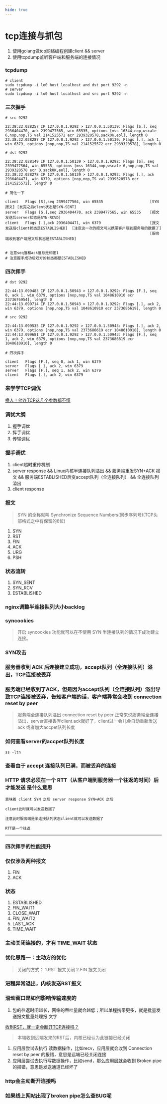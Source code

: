 ```yaml
---
hide: true
---
```

# tcp连接与抓包

1. 使用golang做tcp网络编程创建client && server
2. 使用tcpdump监听客户端和服务端的连接情况


### tcpdump 
```
# client
sudo tcpdump -i lo0 host localhost and dst port 9292 -n
# server
sudo tcpdump -i lo0 host localhost and src port 9292 -n
```

### 三次握手
```
# src 9292

22:38:22.028257 IP 127.0.0.1.9292 > 127.0.0.1.50139: Flags [S.], seq 2936404470, ack 2399477565, win 65535, options [mss 16344,nop,wscale 6,nop,nop,TS val 2141525572 ecr 2939320578,sackOK,eol], length 0
22:38:22.028287 IP 127.0.0.1.9292 > 127.0.0.1.50139: Flags [.], ack 1, win 6379, options [nop,nop,TS val 2141525572 ecr 2939320578], length 0
```

```
# dst 9292

22:38:22.028149 IP 127.0.0.1.50139 > 127.0.0.1.9292: Flags [S], seq 2399477564, win 65535, options [mss 16344,nop,wscale 6,nop,nop,TS val 2939320578 ecr 0,sackOK,eol], length 0
22:38:22.028278 IP 127.0.0.1.50139 > 127.0.0.1.9292: Flags [.], ack 2936404471, win 6379, options [nop,nop,TS val 2939320578 ecr 2141525572], length 0
```
```
# 简化一下

client   Flags [S],seq 2399477564, win 65535                     [SYN报文] [发完之后clent状态是SYN-SENT]
server   Flags [S.],seq 2936404470, ack 2399477565, win 65535    [报文发送后server状态是SYN-RCVD]
client   Flags [.],ack 2936404471, win 6379                      [报文发送后client状态是ESTABLISHED]  [注意这一次的报文可以携带客户端到服务端的数据了]
                                                                 [服务端收到客户端报文后状态是ESTABLISHED]
               

# 注意seq值和ack值总是相差1
# 注意握手成功后双方的状态都是ESTABLISHED
```


### 四次挥手
```
# dst 9292

22:44:13.099483 IP 127.0.0.1.50943 > 127.0.0.1.9292: Flags [F.], seq 0, ack 1, win 6379, options [nop,nop,TS val 1048610910 ecr 2373676954], length 0
22:44:13.099714 IP 127.0.0.1.50943 > 127.0.0.1.9292: Flags [.], ack 2, win 6379, options [nop,nop,TS val 1048610910 ecr 2373686619], length 0
```

```
# src 9292

22:44:13.099535 IP 127.0.0.1.9292 > 127.0.0.1.50943: Flags [.], ack 2, win 6379, options [nop,nop,TS val 2373686619 ecr 1048610910], length 0
22:44:13.099681 IP 127.0.0.1.9292 > 127.0.0.1.50943: Flags [F.], seq 1, ack 2, win 6379, options [nop,nop,TS val 2373686619 ecr 1048610910], length 0
```

```
# 四次挥手

client   Flags [F.], seq 0, ack 1, win 6379
server   Flags [.], ack 2, win 6379
server   Flags [F.], seq 1, ack 2, win 6379
client   Flags [.], ack 2, win 6379
```

### 来学学TCP调优

[换人！他连TCP这几个参数都不懂](https://mp.weixin.qq.com/s/fjnChU3MKNc_x-Wk7evLhg)

### 调优大纲

1. 握手调优
2. 挥手调优
3. 传输调优


### 握手调优

1. client超时重传机制
2. server response && Linux内核半连接队列溢出 && 服务端重发SYN+ACK 报文 && 服务端ESTABLISHED后变accept队列（全连接队列） && 全连接队列溢出
3. client response 

### 报文

> SYN 的全称就叫 Synchronize Sequence Numbers(同步序列号)(TCP头部格式之中有保留的6位)

1. SYN
2. RST
3. FIN
4. ACK
5. URG
6. PSH

### 状态流转
1. SYN_SENT
2. SYN_RCV
3. ESTABLISHED


### nginx调整半连接队列大小backlog

### syncookies
> 开启 syncookies 功能就可以在不使用 SYN 半连接队列的情况下成功建立连接。

### SYN攻击

### 服务器收到 ACK 后连接建立成功，accept队列（全连接队列）溢出，TCP连接被丢弃

### 服务端已经收到了ACK，但是因为accept队列（全连接队列）溢出导致TCP连接被丢弃，告知客户端的话，客户端异常会收到 connection reset by peer
> 服务端全连接队列溢出 connection reset by peer
> 正常来说服务端全连接溢出，server直接丢弃client.ack就好了，client过一会儿会自动重新发送ack
> 或者加大accpet队列长度


### 如何查看server的accpet队列长度
```
ss -ltn
```

### 查看由于 accept 连接队列已满，而被丢弃的连接

### HTTP 请求必须在一个 RTT（从客户端到服务器一个往返的时间）后才能发送 是什么意思
```
意味着 client SYN 之后 server response SYN+ACK 之后

client此时就可以发送数据了

注意此时服务端是半连接队列状态client就可以发送数据了

RTT是一个往返
```

<hr>

### 四次挥手的性能提升

### 仅仅涉及两种报文
1. FIN
2. ACK

### 状态
1. ESTABLISHED
2. FIN_WAIT1
3. CLOSE_WAIT
4. FIN_WAIT2
5. LAST_ACK
6. TIME_WAIT

### 主动关闭连接的，才有 TIME_WAIT 状态




### 优化思路一：主动方的优化

> 关闭的方式： 1.RST 报文关闭  2.FIN 报文关闭

### 进程异常退出，内核发送RST报文

### 滑动窗口是如何影响传输速度的
1. 包的往返时间越长，网络的吞吐量就会越低；所以单程携带更多，就是批量发送报文批量处理报 文字


[收到RST，就一定会断开TCP连接吗？](https://mp.weixin.qq.com/s/jomA0WT6zul1zrGzuBqOkA)

> 本端收到远端发来的RST后，内核已经认为此链接已经关闭

1. 应用层尝试去执行 读数据操作，比如recv，应用层就会收到 Connection reset by peer 的报错，意思是远端已经关闭连接
2. 应用层尝试去执行写数据操作，比如send，那么应用层就会收到 Broken pipe 的报错，意思是发送通道已经坏了


### http会主动断开连接吗

### 如果线上网站出现了broken pipe怎么查BUG呢


